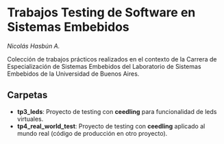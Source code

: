 # Trabajos Testing de Software en Sistemas Embebidos

_Nicolás Hasbún A._

Colección de trabajos prácticos realizados en el contexto de la Carrera de Especialización de Sistemas Embebidos del Laboratorio de Sistemas Embebidos de la Universidad de Buenos Aires.


## Carpetas

- **tp3_leds**: Proyecto de testing con **ceedling** para funcionalidad de leds virtuales.
- **tp4_real_world_test**: Proyecto de testing con **ceedling** aplicado al mundo real (código de producción en otro proyecto).
